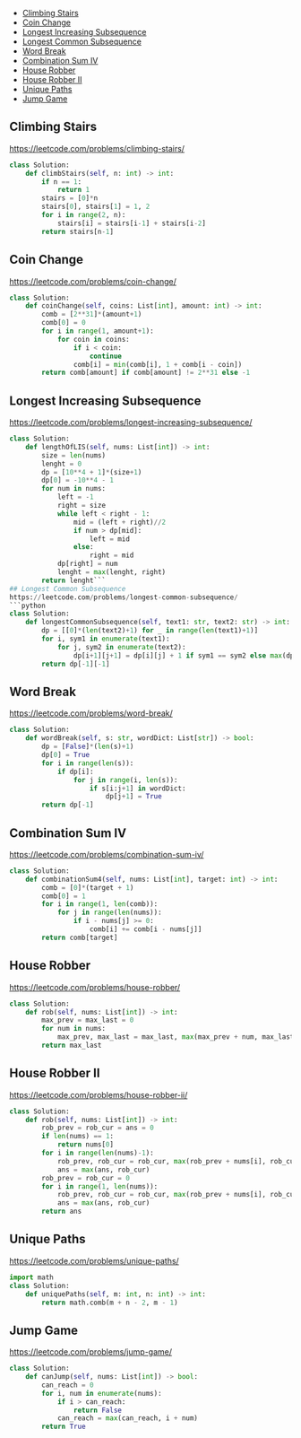 + [Climbing Stairs](#climbing-stairs)
+ [Coin Change](#coin-change)
+ [Longest Increasing Subsequence](#longest-increasing-subsequence)
+ [Longest Common Subsequence](#longest-common-subsequence)
+ [Word Break](#word-break)
+ [Combination Sum IV](#combination-sum-iv)
+ [House Robber](#house-robber)
+ [House Robber II](#house-robber-ii)
+ [Unique Paths](#unique-paths)
+ [Jump Game](#jump-game)
<!---->
## Climbing Stairs
https://leetcode.com/problems/climbing-stairs/
```python
class Solution:
    def climbStairs(self, n: int) -> int:
        if n == 1:
            return 1
        stairs = [0]*n
        stairs[0], stairs[1] = 1, 2
        for i in range(2, n):
            stairs[i] = stairs[i-1] + stairs[i-2]
        return stairs[n-1]
```
## Coin Change
https://leetcode.com/problems/coin-change/
```python
class Solution:
    def coinChange(self, coins: List[int], amount: int) -> int:
        comb = [2**31]*(amount+1)
        comb[0] = 0
        for i in range(1, amount+1):
            for coin in coins:
                if i < coin:
                    continue
                comb[i] = min(comb[i], 1 + comb[i - coin])
        return comb[amount] if comb[amount] != 2**31 else -1
```
## Longest Increasing Subsequence
https://leetcode.com/problems/longest-increasing-subsequence/
```python
class Solution:
    def lengthOfLIS(self, nums: List[int]) -> int:
        size = len(nums)
        lenght = 0
        dp = [10**4 + 1]*(size+1)
        dp[0] = -10**4 - 1
        for num in nums:
            left = -1
            right = size
            while left < right - 1:
                mid = (left + right)//2
                if num > dp[mid]:
                    left = mid
                else:
                    right = mid
            dp[right] = num
            lenght = max(lenght, right)
        return lenght```
## Longest Common Subsequence
https://leetcode.com/problems/longest-common-subsequence/
```python
class Solution:
    def longestCommonSubsequence(self, text1: str, text2: str) -> int:
        dp = [[0]*(len(text2)+1) for _ in range(len(text1)+1)]
        for i, sym1 in enumerate(text1):
            for j, sym2 in enumerate(text2):
                dp[i+1][j+1] = dp[i][j] + 1 if sym1 == sym2 else max(dp[i][j+1], dp[i+1][j])
        return dp[-1][-1]
```
## Word Break
https://leetcode.com/problems/word-break/
```python
class Solution:
    def wordBreak(self, s: str, wordDict: List[str]) -> bool:
        dp = [False]*(len(s)+1)
        dp[0] = True
        for i in range(len(s)):
            if dp[i]:
                for j in range(i, len(s)):
                    if s[i:j+1] in wordDict:
                        dp[j+1] = True
        return dp[-1]
```
## Combination Sum IV
https://leetcode.com/problems/combination-sum-iv/
```python
class Solution:
    def combinationSum4(self, nums: List[int], target: int) -> int:
        comb = [0]*(target + 1)
        comb[0] = 1
        for i in range(1, len(comb)):
            for j in range(len(nums)):
                if i - nums[j] >= 0:
                    comb[i] += comb[i - nums[j]]
        return comb[target]
```
## House Robber
https://leetcode.com/problems/house-robber/
```python
class Solution:
    def rob(self, nums: List[int]) -> int:
        max_prev = max_last = 0
        for num in nums:
            max_prev, max_last = max_last, max(max_prev + num, max_last)
        return max_last
```
## House Robber II
https://leetcode.com/problems/house-robber-ii/
```python
class Solution:
    def rob(self, nums: List[int]) -> int:
        rob_prev = rob_cur = ans = 0
        if len(nums) == 1:
            return nums[0]
        for i in range(len(nums)-1):
            rob_prev, rob_cur = rob_cur, max(rob_prev + nums[i], rob_cur)
            ans = max(ans, rob_cur)
        rob_prev = rob_cur = 0
        for i in range(1, len(nums)):
            rob_prev, rob_cur = rob_cur, max(rob_prev + nums[i], rob_cur)
            ans = max(ans, rob_cur)
        return ans
```
## Unique Paths
https://leetcode.com/problems/unique-paths/
```python
import math
class Solution:
    def uniquePaths(self, m: int, n: int) -> int:
        return math.comb(m + n - 2, m - 1)
```
## Jump Game
https://leetcode.com/problems/jump-game/
```python
class Solution:
    def canJump(self, nums: List[int]) -> bool:
        can_reach = 0
        for i, num in enumerate(nums):
            if i > can_reach:
                return False
            can_reach = max(can_reach, i + num)
        return True
```

